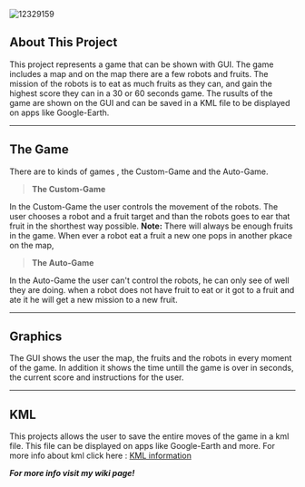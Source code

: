![12329159](https://user-images.githubusercontent.com/57680696/72753720-42640200-3bf8-11ea-9abd-fcc32b8fbd90.jpg)

## About This Project 
This project represents a game that can be shown with GUI.
The game includes a map and on the map there are a few robots and fruits.
The mission of the robots is to eat as much fruits as they can, and gain the highest score they can in a 30 or 60 seconds game.
The rusults of the game are shown on the GUI and can be saved in a KML file to be displayed on apps like Google-Earth.


----------


## The Game

There are to kinds of games , the Custom-Game and the Auto-Game.
 

> **The Custom-Game**

In the Custom-Game the user controls the movement of the robots.
The user chooses a robot and a fruit target and than the robots goes to ear that fruit in the shorthest way possible.
**Note:** There will always be enough fruits in the game. When ever a robot eat a fruit a new one pops in another pkace on the map,

> **The Auto-Game**

In the Auto-Game the user can't control the robots, he can only see of well they are doing. when a robot does not have fruit to eat or it got to a fruit and ate it he will get a new mission to a new fruit.

----------
## Graphics
The GUI shows the user the map, the fruits and the robots in every moment of the game. In addition it shows the time untill the game is over in seconds, the current score and instructions for the user.


    


----------

KML
-------

This projects allows the user to save the entire moves of the game in a kml file. This file can be displayed on apps like Google-Earth and more.
For more info about kml click here : [KML information](https://developers.google.com/kml/documentation/kml_tut)



***For more info visit my wiki page!***


